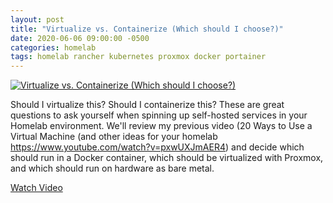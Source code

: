```yaml
---
layout: post
title: "Virtualize vs. Containerize (Which should I choose?)"
date: 2020-06-06 09:00:00 -0500
categories: homelab
tags: homelab rancher kubernetes proxmox docker portainer
---
```


[![Virtualize vs. Containerize (Which should I choose?)](https://img.youtube.com/vi/pxwUXJmAER4/0.jpg)](https://www.youtube.com/watch?v=pxwUXJmAER4 "Virtualize vs. Containerize (Which should I choose?)")

Should I virtualize this?  Should I containerize this?  These are great questions to ask yourself when spinning up self-hosted services in your Homelab environment.  We'll review my previous video (20 Ways to Use a Virtual Machine (and other ideas for your homelab https://www.youtube.com/watch?v=pxwUXJmAER4) and decide which should run in a Docker container, which should be virtualized with Proxmox, and which should run on hardware as bare metal. 


[Watch Video](https://www.youtube.com/watch?v=pxwUXJmAER4)
